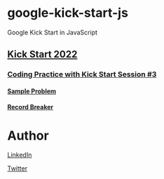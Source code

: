 # google-kick-start-js
Google Kick Start in JavaScript

## [Kick Start 2022](kick-start-2022/)

### [Coding Practice with Kick Start Session #3](kick-start-2022/coding-practice-session-3/)

#### [Sample Problem](kick-start-2022/coding-practice-session-3/sample-problem/README.md)

#### [Record Breaker](kick-start-2022/coding-practice-session-3/record-breaker/README.md)

# Author
[LinkedIn](https://www.linkedin.com/in/diegoezequielguillen)

[Twitter](https://twitter.com/DeGsoft)